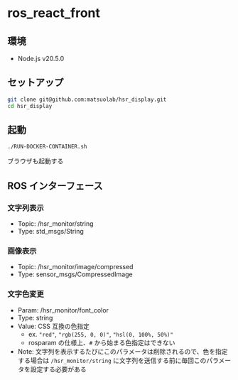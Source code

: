 # ros_react_front

## 環境

- Node.js v20.5.0

## セットアップ

```bash
git clone git@github.com:matsuolab/hsr_display.git
cd hsr_display
```

## 起動

```bash
./RUN-DOCKER-CONTAINER.sh
```

ブラウザも起動する

## ROS インターフェース

### 文字列表示

- Topic: /hsr_monitor/string
- Type: std_msgs/String

### 画像表示

- Topic: /hsr_monitor/image/compressed
- Type: sensor_msgs/CompressedImage

### 文字色変更

- Param: /hsr_monitor/font_color
- Type: string
- Value: CSS 互換の色指定
  - ex. `"red"`, `"rgb(255, 0, 0)"`, `"hsl(0, 100%, 50%)"`
  - rosparam の仕様上、`#` から始まる色指定はできない
- Note: 文字列を表示するたびにこのパラメータは削除されるので、色を指定する場合は `/hsr_monitor/string` に文字列を送信する前に毎回このパラメータを設定する必要がある
